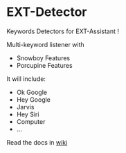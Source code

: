 # EXT-Detector

Keywords Detectors for EXT-Assistant !

Multi-keyword listener with

* Snowboy Features
* Porcupine Features

It will include:

* Ok Google
* Hey Google
* Jarvis
* Hey Siri
* Computer
* ...

Read the docs in [wiki](https://github.com/bugsounet/MMM-Bugsounet/wiki/EXT%E2%80%90Detector)
